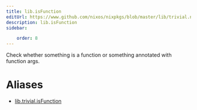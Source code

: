 ```yaml
---
title: lib.isFunction
editUrl: https://www.github.com/nixos/nixpkgs/blob/master/lib/trivial.nix#L598C16
description: lib.isFunction
sidebar:

    order: 8
---
```


Check whether something is a function or something
annotated with function args.


# Aliases

- [lib.trivial.isFunction](/nix-doc-comments/reference/lib/trivial/lib-trivial-isFunction)


